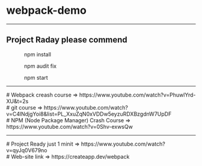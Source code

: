 # webpack-demo
<hr/>
<h2>Project Raday please commend</h2>
<ul>
  <ol>npm install</ol>
  <ol>npm audit fix</ol>
  <ol>npm start</ol>
</ul>
<hr/>
# Webpack creash course ⇒ https://www.youtube.com/watch?v=PhuwlYrd-XU&t=2s <br/>
# git course ⇒ https://www.youtube.com/watch?v=C4lNdjgYoi8&list=PL_XxuZqN0xVDDw5eyzuRDXBzgdnW7UpDF <br/>
# NPM (Node Package Manager) Crash Course ⇒ https://www.youtube.com/watch?v=0Shv-exwsQw <br/>
<hr/>
# Project Ready just 1 minit ⇒ https://www.youtube.com/watch?v=qyJq0V679no <br/>
# Web-site link ⇒ https://createapp.dev/webpack
